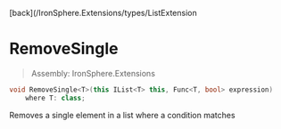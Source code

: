 ﻿

[back](/IronSphere.Extensions/types/ListExtension

# RemoveSingle

> Assembly: IronSphere.Extensions

```csharp
void RemoveSingle<T>(this IList<T> this, Func<T, bool> expression)
    where T: class;
```

Removes a single element in a list where a condition matches

 
